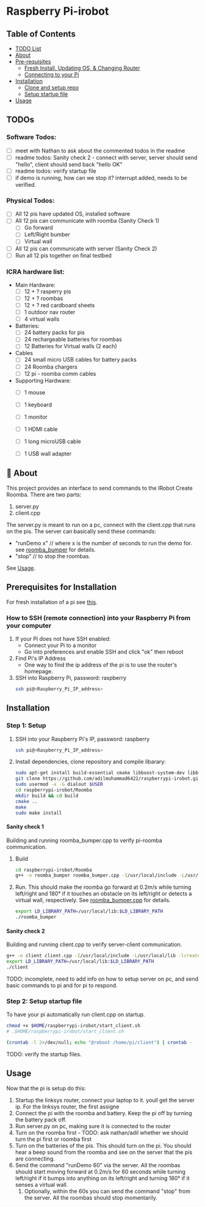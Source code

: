 # Raspberry Pi-irobot

## Table of Contents
- [TODO List](#todos)
- [About](#-about)
- [Pre-requisites](#prerequisites)
   - [Fresh Install, Updating OS, & Changing Router](RaspberryOs.md)
   - [Connecting to your Pi](#how-to-ssh-remote-connection-into-your-raspberry-pi-from-your-computer)
- [Installation](#installation)
   - [Clone and setup repo](#step-1-setup)
   - [Setup startup file](#step-2-setup-startup-file)
- [Usage](#usage)


## TODOs
### Software Todos:
- [ ] meet with Nathan to ask about the commented todos in the readme
- [ ] readme todos: Sanity check 2 - connect with server, server should send "hello", client should send back "hello OK"
- [ ] readme todos: verify startup file
- [ ] if demo is running, how can we stop it? interrupt added, needs to be verified.
### Physical Todos:
- [ ] All 12 pis have updated OS, installed software
- [ ] All 12 pis can communicate with roomba (Sanity Check 1)
   - [ ] Go forward
   - [ ] Left/Right bumber
   - [ ] Virtual wall
- [ ] All 12 pis can communicate with server (Sanity Check 2)
- [ ] Run all 12 pis together on final testbed
### ICRA hardware list:
- Main Hardware:
   - [ ] 12 + ? rasperry pis
   - [ ] 12 + ? roombas
   - [ ] 12 + ? red cardboard sheets
   - [ ] 1 outdoor nav router 
   - [ ] 4 virtual walls
- Batteries:
   - [ ] 24 battery packs for pis
   - [ ] 24 rechargeable batteries for roombas
   - [ ] 12 Batteries for Virtual walls (2 each)
- Cables
   - [ ] 24 small micro USB cables for battery packs
   - [ ] 24 Roomba chargers
   - [ ] 12 pi - roomba comm cables
- Supporting Hardware:
   - [ ] 1 mouse
   - [ ] 1 keyboard
   - [ ] 1 monitor
   - [ ] 1 HDMI cable
   - [ ] 1 long microUSB cable
   - [ ] 1 USB wall adapter


## 🚀 About
This project provides an interface to send commands to the IRobot Create Roomba. There are two parts:
1. server.py
2. client.cpp

The server.py is meant to run on a pc, connect with the client.cpp that runs on the pis. The server can basically send these commands:
- "runDemo x" // where x is the number of seconds to run the demo for. see [roomba_bumper](Roomba/roomba_bumper.cpp) for details.
- "stop" // to stop the roombas.

See [Usage](#usage).

<!-- TODO: client.py, driver_circle.cpp, roomba_dyna.py, roomba_dynamic.py - are any of these files used? -->

<!-- 
TODO: should we delete this section? It seems to be the same information as below.

## How to connect to Raspberry Pi 3 using ssh
Find the IP Address of the Raspberry Pi (hostname -I) in the command line
  on Macbook terminal type "ssh pi@192.168.x.x" to get into Raspberry Pi 3 command line
  then from there, you can type commands through the terminal 
  -->

## Prerequisites for Installation
For fresh installation of a pi see [this](RaspberryOs.md).
### How to SSH (remote connection) into your Raspberry Pi from your computer
1. If your Pi does not have SSH enabled:
   - Connect your Pi to a monitor
   - Go into preferences and enable SSH and click "ok" then reboot
2. Find Pi's IP Address
   - One way to find the ip address of the pi is to use the router's homepage.
   <!-- - Another way is to connect Get your Raspberry Pi's IP Address
     ```sh
     hostname -I
     ``` -->
3. SSH into Raspberry Pi, password: raspberry
     ```sh
     ssh pi@<Raspberry_Pi_IP_address>
     ```

## Installation
### Step 1: Setup

1. SSH into your Raspberry Pi's IP, password: raspberry

   ```sh
   ssh pi@<Raspberry_Pi_IP_address>
   ```
2. Install dependencies, clone repository and compile libarary:
     ```sh
     sudo apt-get install build-essential cmake libboost-system-dev libboost-thread-dev
     git clone https://github.com/adilmuhammad6422/raspberrypi-irobot.git
     sudo usermod -a -G dialout $USER
     cd raspberrypi-irobot/Roomba
     mkdir build && cd build
     cmake ..
     make
     sudo make install
     ```

#### Sanity check 1 
Building and running roomba_bumper.cpp to verify pi-roomba communication.
1. Build
     ```sh
     cd raspberrypi-irobot/Roomba
     g++ -o roomba_bumper roomba_bumper.cpp -I/usr/local/include -L/usr/local/lib -lcreate
     ```
2. Run. This should make the roomba go forward at 0.2m/s while turning left/right and 180° if it touches an obstacle on its left/right or detects a virtual wall, respectively. See [roomba_bumper.cpp](Roomba/roomba_bumper.cpp) for details.
     ```sh
     export LD_LIBRARY_PATH=/usr/local/lib:$LD_LIBRARY_PATH
     ./roomba_bumper
     ```

#### Sanity check 2
Building and running client.cpp to verify server-client communication.
```sh
g++ -o client client.cpp -I/usr/local/include -L/usr/local/lib -lcreate -pthread
export LD_LIBRARY_PATH=/usr/local/lib:$LD_LIBRARY_PATH
./client
```
TODO: incomplete, need to add info on how to setup server on pc, and send basic commands to pi and for pi to respond.

<!-- 
TODO:  The below code seems to create a startup file for running roomba_bumper directly? Is this correct? roomba_bumper is supposed to be a testing file to test whether the pi->roomba communication is working.

## Bash Roomba_bumper
```sh
nano ~/start_robot.sh
```

```bash
 #!/bin/bash
 # Navigate to the directory containing your C++ file
 cd raspberrypi-irobot/Roomba

 git checkout -- .
 git pull origin main

 # Compile the C++ file
 g++ -o roomba_bumper roomba_bumper.cpp -I/usr/local/include -L/usr/local/lib -lcreate

 # Run the compiled program
 export LD_LIBRARY_PATH=/usr/local/lib:$LD_LIBRARY_PATH
 ./roomba_bumper
```

## Startup
```sh
crontab -e
@reboot /home/pi/start_robot.sh
```

### Running

```sh
chmod +x start_robot.sh
./start_robot.sh
``` -->

### Step 2: Setup startup file
<!-- 
I have created a startup file so that the user does not have to. they just have to link it in the raspberry pi.

1. **create startup file**
   ```sh
   nano ~/start_client.sh
   ```

```bash
 #!/bin/bash
cd $HOME/raspberrypi-irobot/Roomba
g++ -o client client.cpp -I/usr/local/include -L/usr/local/lib -lcreate -pthread
export LD_LIBRARY_PATH=/usr/local/lib:$LD_LIBRARY_PATH
./client
``` -->

To have your pi automatically run client.cpp on startup.
```sh
chmod +x $HOME/raspberrypi-irobot/start_client.sh
# .$HOME/raspberrypi-irobot/start_client.sh
```
```sh
(crontab -l 2>/dev/null; echo "@reboot /home/pi/client") | crontab -
```

TODO: verify the startup files.


## Usage
Now that the pi is setup do this:
1. Startup the linksys router, connect your laptop to it. youll get the server ip. For the linksys router, the first assigne
1. Connect the pi with the roomba and battery. Keep the pi off by turning the battery pack off. 
2. Run server.py on pc, making sure it is connected to the router
3. Turn on the roomba first - TODO: ask nathan/adil whether we should turn the pi first or roomba first
4. Turn on the batteries of the pis. This should turn on the pi. You should hear a beep sound from the roomba and see on the server that the pis are connecting.
5. Send the command "runDemo 60" via the server. All the roombas should start moving forward at 0.2m/s for 60 seconds while turning left/right if it bumps into anything on its left/right and turning 180° if it senses a virtual wall. 
   1. Optionally, within the 60s you can send the command "stop" from the server. All the roombas should stop momentarily.
